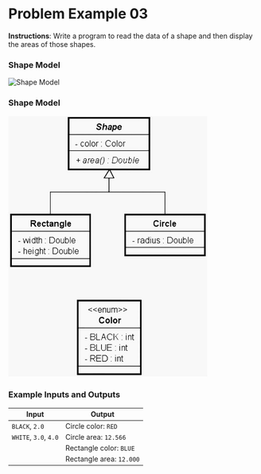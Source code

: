# Problem Example 03

**Instructions**: Write a program to read the data of a shape and then display the areas of those shapes.

### Shape Model

![Shape Model](https://github.com/souzafcharles/Complete-Java-Object-Oriented-Programming-and-Projects/tree/master/Section_N14_Interfaces/ProblemStatementExample03/shape-model.png)

### Shape Model

![Shape Model](https://github.com/souzafcharles/Complete-Java-Object-Oriented-Programming-and-Projects/blob/master/Section_K11_Inheritance_and_Polymorphism/Exercise03/shape-model.png)


### Example Inputs and Outputs

| **Input**             | **Output**               |
|-----------------------|--------------------------|
| `BLACK`, `2.0`        | Circle color: `RED`      |
| `WHITE`, `3.0`, `4.0` | Circle area: `12.566`    |
|                       | Rectangle color: `BLUE`  |
|                       | Rectangle area: `12.000` |
